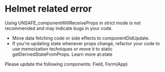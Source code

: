 # Helmet related error
 Using UNSAFE_componentWillReceiveProps in strict mode is not recommended and may indicate bugs in your code.
* Move data fetching code or side effects to componentDidUpdate.
* If you're updating state whenever props change, refactor your code to use memoization techniques or move it to static getDerivedStateFromProps. Learn more at:state

Please update the following components: Field, Form(App)
